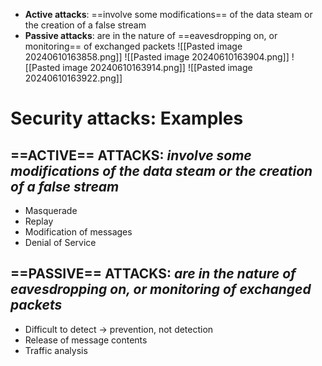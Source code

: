 - **Active attacks**: ==involve some modifications== of the data steam or the creation of a false stream 
- **Passive attacks**: are in the nature of ==eavesdropping on, or monitoring== of exchanged packets
![[Pasted image 20240610163858.png]]
![[Pasted image 20240610163904.png]]
![[Pasted image 20240610163914.png]]
![[Pasted image 20240610163922.png]]

# Security attacks: Examples
## ==ACTIVE== ATTACKS: *involve some modifications of the data steam or the creation of a false stream*
- Masquerade
- Replay
- Modification of messages
- Denial of Service

## ==PASSIVE== ATTACKS: *are in the nature of eavesdropping on, or monitoring of exchanged packets*
- Difficult to detect -> prevention, not detection
- Release of message contents
- Traffic analysis

